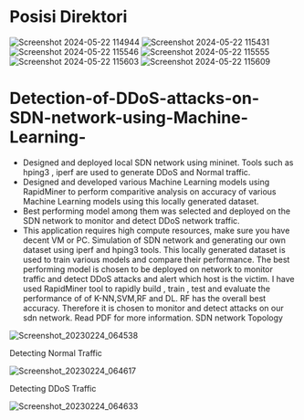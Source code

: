 # Posisi Direktori
![Screenshot 2024-05-22 114944](https://github.com/201solafide/Reproduce_Code/assets/146401936/e35abcde-64c4-4ca9-8ac5-6b91dd7c022e)
![Screenshot 2024-05-22 115431](https://github.com/201solafide/Reproduce_Code/assets/146401936/ee38a8e4-d609-43ff-be57-bf7351f00253)
![Screenshot 2024-05-22 115546](https://github.com/201solafide/Reproduce_Code/assets/146401936/9efeaf01-675a-4327-8760-cd904d52d040)
![Screenshot 2024-05-22 115555](https://github.com/201solafide/Reproduce_Code/assets/146401936/94620247-e0f9-4353-baee-0d1f136dcf29)
![Screenshot 2024-05-22 115603](https://github.com/201solafide/Reproduce_Code/assets/146401936/d6500665-6d75-41bd-9536-1bfbccb137e1)
![Screenshot 2024-05-22 115609](https://github.com/201solafide/Reproduce_Code/assets/146401936/ba2ec292-8238-45a3-9170-2decc55e5dc8)

# Detection-of-DDoS-attacks-on-SDN-network-using-Machine-Learning-
* Designed and deployed local SDN network using mininet. Tools such as hping3 , iperf are used to generate DDoS
and Normal traffic.
* Designed and developed various Machine Learning models using RapidMiner to perform comparitive analysis on
accuracy of various Machine Learning models using this locally generated dataset.
* Best performing model among them was selected and deployed on the SDN network to monitor and detect DDoS
network traffic.
* This application requires high compute resources, make sure you have decent VM or PC.
Simulation of SDN  network and generating our own dataset using iperf and hping3 tools. This locally generated dataset is used to train various models and compare their performance. The best performing model is chosen to be deployed on network to monitor traffic and detect DDoS attacks and alert which host is the victim.
I have used RapidMiner tool to rapidly build , train , test and evaluate the performance of of K-NN,SVM,RF and DL. RF has the overall best accuracy. Therefore it is chosen to monitor and detect attacks on our sdn network. 
Read PDF for more information.
SDN network Topology  

![Screenshot_20230224_064538](https://user-images.githubusercontent.com/49368483/221187802-1eb88280-0df1-49ad-8a74-c52daa939202.png)

Detecting Normal Traffic

![Screenshot_20230224_064617](https://user-images.githubusercontent.com/49368483/221187833-81e98571-bd85-4b80-9ec7-a103e6f0c349.png)

Detecting DDoS Traffic

![Screenshot_20230224_064633](https://user-images.githubusercontent.com/49368483/221187857-c1599400-2cef-4304-9e2c-6cc246d877eb.png)
